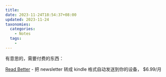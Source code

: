 ```yaml
---
title:
date: 2023-11-24T18:54:37+08:00
updated: 2023-11-24
taxonomies:
  categories:
    - Notes
  tags:
    -
---
```


有意思的，需要付费的东西：

<!-- more -->

[Read Better](https://www.readbetter.io/) - 把 newsletter 转成 kindle 格式自动发送到你的设备， $6.99/月

